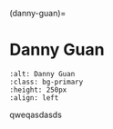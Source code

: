 <head>
  <meta charset="UTF-8">
  <meta name="description" content="Danny Guan">
  <meta name="keywords" content="blog, contributor, blog author">
</head>

(danny-guan)=

# Danny Guan

```{image} ./data/danny-guan.jpg
:alt: Danny Guan
:class: bg-primary
:height: 250px
:align: left
```

qweqasdasds
